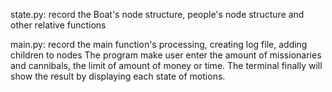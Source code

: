 state.py: record the Boat's node structure, people's node structure and other relative functions

main.py: record the main function's processing, creating log file, adding children to nodes
The program make user enter the amount of missionaries and cannibals, the limit of amount of money or time. The terminal finally will show the result 
by displaying each state of motions.
